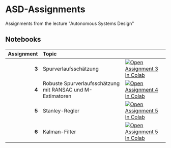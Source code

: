 # ASD-Assignments
Assignments from the lecture "Autonomous Systems Design" 
## Notebooks

| Assignment | Topic |  |
|-:|:-|--|
| **3** | Spurverlaufsschätzung | [![Open Assignment 3 In Colab](https://colab.research.google.com/assets/colab-badge.svg)](https://colab.research.google.com/github/Braafisch/ASD-Assignments/blob/main/asd_assignment3/asd_assignment3.ipynb) |
| **4** | Robuste Spurverlaufsschätzung mit RANSAC und M-Estimatoren | [![Open Assignment 4 In Colab](https://colab.research.google.com/assets/colab-badge.svg)](https://colab.research.google.com/github/Braafisch/ASD-Assignments/blob/main/asd_assignment4/asd_assignment4.ipynb) |
| **5** | Stanley-Regler | [![Open Assignment 5 In Colab](https://colab.research.google.com/assets/colab-badge.svg)](https://colab.research.google.com/github/Braafisch/ASD-Assignments/blob/main/asd_assignment5/asd_assignment5.ipynb) |
| **6** | Kalman-Filter | [![Open Assignment 5 In Colab](https://colab.research.google.com/assets/colab-badge.svg)](https://colab.research.google.com/github/Braafisch/ASD-Assignments/blob/main/asd_assignment6/asd_assignment6.ipynb) |
